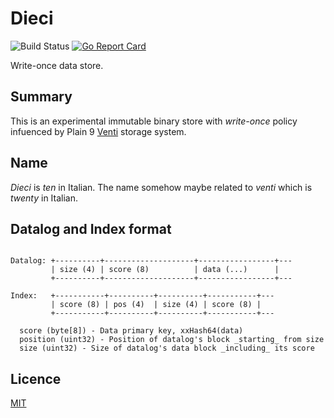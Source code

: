 # Dieci
![Build Status](https://github.com/eiri/dieci/workflows/test/badge.svg)
[![Go Report Card](https://goreportcard.com/badge/github.com/eiri/dieci)](https://goreportcard.com/report/github.com/eiri/dieci)

Write-once data store.

## Summary

This is an experimental immutable binary store with _write-once_ policy infuenced by Plain 9 [Venti](https://en.wikipedia.org/wiki/Venti) storage system.

## Name

_Dieci_ is _ten_ in Italian. The name somehow maybe related to _venti_ which is _twenty_ in Italian.

## Datalog and Index format

```

Datalog: +----------+--------------------+-----------------+---
         | size (4) | score (8)          | data (...)      |
         +----------+--------------------+-----------------+---

Index:   +-----------+----------+----------+-----------+---
         | score (8) | pos (4)  | size (4) | score (8) |
         +-----------+----------+----------+-----------+---

  score (byte[8]) - Data primary key, xxHash64(data)
  position (uint32) - Position of datalog's block _starting_ from size
  size (uint32) - Size of datalog's data block _including_ its score

```

## Licence

[MIT](https://github.com/eiri/dieci/blob/master/LICENSE)
